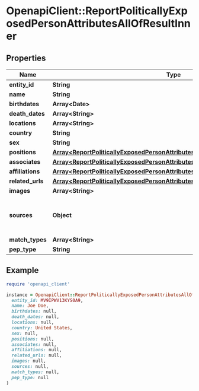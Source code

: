 # OpenapiClient::ReportPoliticallyExposedPersonAttributesAllOfResultInner

## Properties

| Name | Type | Description | Notes |
| ---- | ---- | ----------- | ----- |
| **entity_id** | **String** |  | [optional] |
| **name** | **String** |  | [optional] |
| **birthdates** | **Array&lt;Date&gt;** |  | [optional] |
| **death_dates** | **Array&lt;String&gt;** |  | [optional] |
| **locations** | **Array&lt;String&gt;** |  | [optional] |
| **country** | **String** |  | [optional] |
| **sex** | **String** |  | [optional] |
| **positions** | [**Array&lt;ReportPoliticallyExposedPersonAttributesAllOfResultInnerPositionsInner&gt;**](ReportPoliticallyExposedPersonAttributesAllOfResultInnerPositionsInner.md) |  | [optional] |
| **associates** | [**Array&lt;ReportPoliticallyExposedPersonAttributesAllOfResultInnerAssociatesInner&gt;**](ReportPoliticallyExposedPersonAttributesAllOfResultInnerAssociatesInner.md) |  | [optional] |
| **affiliations** | [**Array&lt;ReportPoliticallyExposedPersonAttributesAllOfResultInnerAffiliationsInner&gt;**](ReportPoliticallyExposedPersonAttributesAllOfResultInnerAffiliationsInner.md) |  | [optional] |
| **related_urls** | [**Array&lt;ReportPoliticallyExposedPersonAttributesAllOfResultInnerRelatedUrlsInner&gt;**](ReportPoliticallyExposedPersonAttributesAllOfResultInnerRelatedUrlsInner.md) |  | [optional] |
| **images** | **Array&lt;String&gt;** |  | [optional] |
| **sources** | **Object** | A map of the sources that matched by entity | [optional] |
| **match_types** | **Array&lt;String&gt;** |  | [optional] |
| **pep_type** | **String** |  | [optional] |

## Example

```ruby
require 'openapi_client'

instance = OpenapiClient::ReportPoliticallyExposedPersonAttributesAllOfResultInner.new(
  entity_id: MV9IPWV13KYS0A9,
  name: Joe Doe,
  birthdates: null,
  death_dates: null,
  locations: null,
  country: United States,
  sex: null,
  positions: null,
  associates: null,
  affiliations: null,
  related_urls: null,
  images: null,
  sources: null,
  match_types: null,
  pep_type: null
)
```

